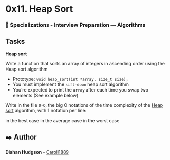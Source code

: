 # 0x11. Heap Sort
### :open_file_folder: Specializations - Interview Preparation ― Algorithms

## Tasks

**Heap sort**

Write a function that sorts an array of integers in ascending order using the Heap sort algorithm

* Prototype: `void heap_sort(int *array, size_t size);`
* You must implement the `sift-down` heap sort algorithm
* You’re expected to print the `array` after each time you swap two elements (See example below)

Write in the file `0-O`, the big O notations of the time complexity of the [Heap sort](https://en.wikipedia.org/wiki/Heapsort) algorithm, with 1 notation per line:

in the best case
in the average case
in the worst case

## :black_nib: Author 
**Diahan Hudgson**  -  [Caroll1889](https://github.com/Caroll1889)